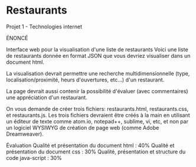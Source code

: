 # Restaurants
Projet 1 - Technologies internet

ÉNONCÉ

Interface web pour la visualisation d'une liste de restaurants
Voici une liste de restaurants donnée en format JSON que vous devriez visualiser dans un document html.

La visualisation devrait permettre une recherche multidimensionnelle (type, localisation/proximité, heurs d'ouvertures, etc…) d'un restaurant.

La page devrait aussi contenir la possibilité d'évaluer (avec commentaires) une appréciation d'un restaurant.

On vous demande de créer trois fichiers: restaurants.html, restaurants.css, et restaurants.js. Les trois fichiers devraient être créés à la main en utilisant un éditeur de texte comme atom.io, notepad++, sublime, vi, etc, et non par un logiciel WYSIWYG de création de page web (comme Adobe Dreamweaver).

Évaluation
Qualité et présentation du document html : 40%
Qualité et présentation du document css : 30%
Qualité, présentation et structure du code java-script : 30%

